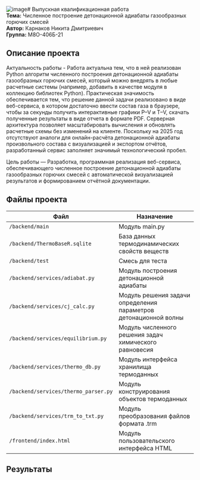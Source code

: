 ![image](https://github.com/user-attachments/assets/06d0d7b0-5eef-4471-8d5c-a4ab0a22cd4b)# Выпускная квалификационная работа  
**Тема:** Численное построение детонационной адиабаты газообразных горючих смесей  
**Автор:** Карнаков Никита Дмитриевич                                           
 **Группа:** М8О-406Б-21


## Описание проекта  

Актуальность работы - Работа актуальна тем, что в ней реализован Python алгоритм численного построения детонационной адиабаты газообразных горючих смесей, который можно внедрять в любые расчетные системы (например, добавить в качестве модуля в коллекцию библиотек Python). Практическая значимость обеспечивается тем, что решение данной задачи реализовано в виде веб-сервиса, в котором достаточно ввести состав газа в браузере, чтобы за секунды получить интерактивные графики P–V и T–V, скачать полученные результаты в виде отчета в формате PDF. Серверная архитектура позволяет масштабировать вычисления и обновлять расчетные схемы без изменений на клиенте. Поскольку на 2025 год отсутствуют аналоги для онлайн-расчёта детонационной адиабаты произвольного состава с визуализацией и экспортом отчётов, разработанный сервис заполняет значимый технологический пробел. 

Цель работы — Разработка, программная реализация веб-сервиса, обеспечивающего численное построение детонационной адиабаты газообразных горючих смесей с автоматической визуализацией результатов и формированием отчётной документации. 

## Файлы проекта  
| Файл                  | Назначение                                                                 |
|-----------------------|---------------------------------------------------------------------------|
| `/backend/main`          | Модуль main.py         |
| `/backend/ThermoBaseR.sqlite`        | База данных термодинамических свойств веществ                              |
| `/backend/test`    | Смесь для теста  |
| `/backend/services/adiabat.py`         | Модуль построения детонационной адиабаты                         |
| `/backend/services/cj_calc.py`         | Модуль решения задачи определения параметров детонационной волны                         |
| `/backend/services/equilibrium.py`         | Модуль численного решения задач химического равновесия                         |
| `/backend/services/thermo_db.py`         | Модуль интерфейса хранилища термоданных                         |
| `/backend/services/thermo_parser.py`         | Модуль конструирования объектов термоданных                         |
| `/backend/services/trm_to_txt.py`         | Модуль преобразования файлов формата .trm                         |
| `/frontend/index.html`         | Модуль пользовательского интерфейса HTML|


## Результаты





